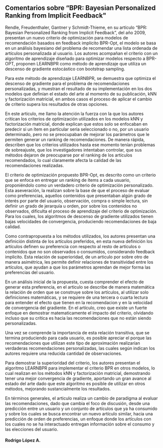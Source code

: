 <h2>Comentarios sobre “BPR: Bayesian Personalized Ranking from Implicit Feedback"</h2>
<p>Rendle, Freudenthaler, Gantner y Schmidt-Thieme, en su artículo “BPR: Bayesian Personalized Ranking from Implicit Feedback”, del año 2009, presentan un nuevo criterio de optimización para modelos de recomendación basados en feedback implícito BPR-Opt, el modelo se basa en un análisis bayesiano del problema de recomendar una lista ordenada de artículos personalizada al usuario. Los autores acompañan el criterio con un algoritmo de aprendizaje diseñado para optimizar modelos respecto a BPR-OPT, proponen LEARNBPR como método de aprendizaje que utiliza un descenso de gradiente estocástico con bootstrap sampling.</p>
<p>Para este método de aprendizaje LEARNBPR, se demuestra que optimiza el descenso de gradiente para el problema de recomendaciones personalizadas, y muestran el resultado de su implementación en los dos modelos que definían el estado del arte al momento de su publicación, kNN y factorización matricial, en ambos casos el proceso de aplicar el cambio de criterio supera los resultados de otras opciones.</p>
<p>En este articulo, me llamo la atención la fuerza con la que los autores critican los criterios de optimización utilizados en los modelos kNN y factorización matricial, donde explican que estos solo se enfocaban en predecir si un ítem en particular seria seleccionado o no, por un usuario determinado, pero no se preocupaban de mejorar los parámetros que le permiten generar un ranking de recomendaciones. De manera rápida, describen que los criterios utilizados hasta ese momento tenían problemas de sobreajuste, que los investigadores intentaban controlar, que sus métodos dejaron de preocuparse por el ranking de los artículos recomendados, lo cual claramente afecta la calidad de las recomendaciones realizadas.</p>
<p>El criterio de optimización propuesto BPR-Opt, es descrito como un criterio que se enfoca en entregar un ranking de ítems a cada usuario, proponiéndolo como un verdadero criterio de optimización personalizado. Esta aseveración, la realizan sobre la base de que el proceso de evaluar como preferencias, aquellos contenidos que presentaban algún grado de interés por parte del usuario, observación, compra o simple lectura, sin definir un grado de jerarquía u orden, por sobre los contenidos no observados, dificulta el proceso de aprendizaje del criterio de optimización. Para los cuales, los algoritmos de descenso de gradiente utilizados tienen bajas velocidades de convergencia, produciendo recomendaciones de baja calidad.</p>
<p>Como contrapropuesta a los métodos utilizados, los autores presentan una definición distinta de los artículos preferidos, en esta nueva definición los artículos definen su preferencia con respecto al resto de artículos o contenidos que no son observados o consumidos, considerando feedback implicito. Esta relación de superioridad, de un articulo por sobre otro de manera asimétrica, les permite definir relaciones de transitividad entre los artículos, que ayudan a que los parámetros aprendan de mejor forma las preferencias del usuario.</p>
<p>En un análisis inicial de la propuesta, cuesta comprender el efecto de generar esta preferencia, en el articulo se describe de manera matemática la relación de orden que se construye sobre los artículos, al utilizar solo definiciones matemáticas, y se requiere de una tercera o cuarta lectura para entender el efecto que tienen en la recomendacion y en la velocidad de convergencia del gradiente. En el artículo, creo que existe un fuerte enfoque en demostrar matematicamente el impacto del criterio, olvidando incluso que su crítica es hacia las recomendaciones que no están siendo personalizadas.</p>
<p>Una vez se comprende la importancia de esta relación transitiva, que se termina produciendo para cada usuario, es posible apreciar el porque las recomendaciones que utilizan este tipo de aproximación realizarían verdaderas recomendaciones personalizadas, las cuales según indican los autores requiere una reducida cantidad de observaciones.</p>
<p>Para demostrar la superioridad del criterio, los autores presentan el algoritmo LEARNBPR para implementar el criterio BPR en otros modelos, lo cual realizan en los métodos kNN y factorización matricial, demostrando tener una mejor convergencia de gradiente, aportando un gran avance al estado del arte dado que este algoritmo es posible de utilizar en otros métodos, mejorando sustancialmente los resultados.</p> 
<p>En términos generales, el articulo realiza un cambio de paradigma al evaluar las recomendaciones, dado que cambia el foco de discusión, desde una predicción entre un usuario y un conjunto de artículos que ya ha consumido y sobre los cuales se busca encontrar un nuevo artículo similar, hacia una predicción de orden de preferencias, un enfoque donde los artículos con los cuales no se ha interactuado entregan información sobre el consumo y las elecciones del usuario.</p> 
<h4>Rodrigo López A.</h4>
